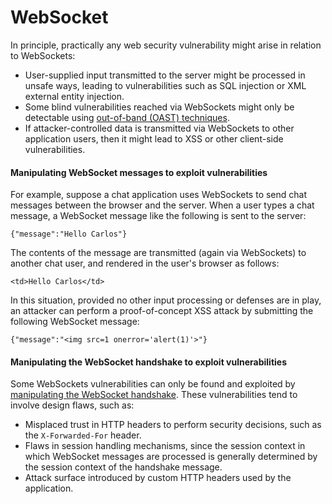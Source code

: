# WebSocket

In principle, practically any web security vulnerability might arise in relation to WebSockets:

* User-supplied input transmitted to the server might be processed in unsafe ways, leading to vulnerabilities such as SQL injection or XML external entity injection.
* Some blind vulnerabilities reached via WebSockets might only be detectable using [out-of-band (OAST) techniques](https://portswigger.net/blog/oast-out-of-band-application-security-testing).
* If attacker-controlled data is transmitted via WebSockets to other application users, then it might lead to XSS or other client-side vulnerabilities.

#### Manipulating WebSocket messages to exploit vulnerabilities <a href="#manipulating-websocket-messages-to-exploit-vulnerabilities" id="manipulating-websocket-messages-to-exploit-vulnerabilities"></a>

For example, suppose a chat application uses WebSockets to send chat messages between the browser and the server. When a user types a chat message, a WebSocket message like the following is sent to the server:

`{"message":"Hello Carlos"}`

The contents of the message are transmitted (again via WebSockets) to another chat user, and rendered in the user's browser as follows:

`<td>Hello Carlos</td>`

In this situation, provided no other input processing or defenses are in play, an attacker can perform a proof-of-concept XSS attack by submitting the following WebSocket message:

`{"message":"<img src=1 onerror='alert(1)'>"}`

#### Manipulating the WebSocket handshake to exploit vulnerabilities <a href="#manipulating-the-websocket-handshake-to-exploit-vulnerabilities" id="manipulating-the-websocket-handshake-to-exploit-vulnerabilities"></a>

Some WebSockets vulnerabilities can only be found and exploited by [manipulating the WebSocket handshake](https://portswigger.net/web-security/websockets#manipulating-websocket-connections). These vulnerabilities tend to involve design flaws, such as:

* Misplaced trust in HTTP headers to perform security decisions, such as the `X-Forwarded-For` header.
* Flaws in session handling mechanisms, since the session context in which WebSocket messages are processed is generally determined by the session context of the handshake message.
* Attack surface introduced by custom HTTP headers used by the application.
